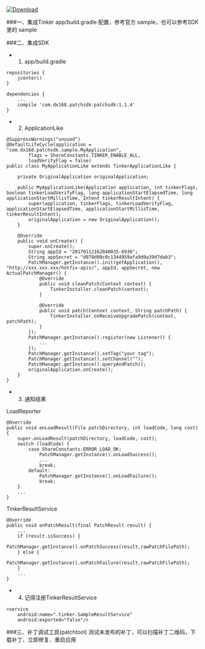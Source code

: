 [ ![Download](https://api.bintray.com/packages/typ0520/maven/com.dx168.patchsdk%3Apatchsdk/images/download.svg) ](https://bintray.com/typ0520/maven/com.dx168.patchsdk%3Apatchsdk/_latestVersion)

###一、集成Tinker
app/build.gradle 配置，参考官方 sample，也可以参考SDK里的 sample

###二、集成SDK

- 1. app/build.gradle

````
repositories {
    jcenter()
}

dependencies {
    ...
    compile 'com.dx168.patchsdk:patchsdk:1.1.4'
}
````

- 2. ApplicationLike

````
@SuppressWarnings("unused")
@DefaultLifeCycle(application = "com.dx168.patchsdk.sample.MyApplication",
        flags = ShareConstants.TINKER_ENABLE_ALL,
        loadVerifyFlag = false)
public class MyApplicationLike extends TinkerApplicationLike {

    private OriginalApplication originalApplication;

    public MyApplicationLike(Application application, int tinkerFlags, boolean tinkerLoadVerifyFlag, long applicationStartElapsedTime, long applicationStartMillisTime, Intent tinkerResultIntent) {
        super(application, tinkerFlags, tinkerLoadVerifyFlag, applicationStartElapsedTime, applicationStartMillisTime, tinkerResultIntent);
        originalApplication = new OriginalApplication();
    }

    @Override
    public void onCreate() {
        super.onCreate();
        String appId = "20170112162040035-6936";
        String appSecret = "d978d00c0c1344959afa9d0a39d7dab3";
        PatchManager.getInstance().init(getApplication(), "http://xxx.xxx.xxx/hotfix-apis/", appId, appSecret, new ActualPatchManager() {
            @Override
            public void cleanPatch(Context context) {
                TinkerInstaller.cleanPatch(context);
            }

            @Override
            public void patch(Context context, String patchPath) {
                TinkerInstaller.onReceiveUpgradePatch(context, patchPath);
            }
        });
        PatchManager.getInstance().register(new Listener() {
            ...
        });
        PatchManager.getInstance().setTag("your tag");
        PatchManager.getInstance().setChannel("");
        PatchManager.getInstance().queryAndPatch();
        originalApplication.onCreate();
    }
}
````
- 3. 通知结果

LoadReporter
````
@Override
public void onLoadResult(File patchDirectory, int loadCode, long cost) {
    super.onLoadResult(patchDirectory, loadCode, cost);
    switch (loadCode) {
        case ShareConstants.ERROR_LOAD_OK:
            PatchManager.getInstance().onLoadSuccess();
            ...
            break;
        default:
            PatchManager.getInstance().onLoadFailure();
            break;
    }
    ...
}

````
TinkerResultService
````
@Override
public void onPatchResult(final PatchResult result) {
    ...
    if (result.isSuccess) {
        PatchManager.getInstance().onPatchSuccess(result.rawPatchFilePath);
    } else {
        PatchManager.getInstance().onPatchFailure(result.rawPatchFilePath);
    }
    ...
}
````

- 4. 记得注册TinkerResultService
````
<service
    android:name=".tinker.SampleResultService"
    android:exported="false"/>

````

###三、补丁调试工具(patchtool)
测试未发布的补丁，可以扫描补丁二维码，下载补丁、立即修复、重启应用
